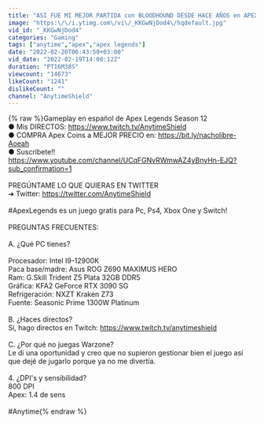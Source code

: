 ```yaml
---
title: "ASI FUE MI MEJOR PARTIDA con BLOODHOUND DESDE HACE AÑOS en APEX LEGENDS"
image: "https:\/\/i.ytimg.com\/vi\/_KKGwNjDod4\/hqdefault.jpg"
vid_id: "_KKGwNjDod4"
categories: "Gaming"
tags: ["anytime","apex","apex legends"]
date: "2022-02-20T06:43:50+03:00"
vid_date: "2022-02-19T14:00:12Z"
duration: "PT16M38S"
viewcount: "14673"
likeCount: "1241"
dislikeCount: ""
channel: "AnytimeShield"
---
```

{% raw %}Gameplay en español de Apex Legends Season 12<br />● Mis DIRECTOS: <a rel="nofollow" target="blank" href="https://www.twitch.tv/AnytimeShield">https://www.twitch.tv/AnytimeShield</a><br />● COMPRA Apex Coins a MEJOR PRECIO en: <a rel="nofollow" target="blank" href="https://bit.ly/nacholibre-Aoeah">https://bit.ly/nacholibre-Aoeah</a><br />● Suscríbete!! <a rel="nofollow" target="blank" href="https://www.youtube.com/channel/UCqFGNvRWmwAZ4yBnyHn-EJQ?sub_confirmation=1">https://www.youtube.com/channel/UCqFGNvRWmwAZ4yBnyHn-EJQ?sub_confirmation=1</a> <br /><br />PREGÚNTAME LO QUE QUIERAS EN TWITTER<br />➜ Twitter: <a rel="nofollow" target="blank" href="https://twitter.com/AnytimeShield">https://twitter.com/AnytimeShield</a><br /><br />#ApexLegends es un juego gratis para Pc, Ps4, Xbox One y Switch! <br /><br />PREGUNTAS FRECUENTES:<br /><br />A. ¿Qué PC tienes?<br /><br />Procesador: Intel I9-12900K<br />Paca base/madre: Asus ROG Z690 MAXIMUS HERO<br />Ram: G.Skill Trident Z5 Plata 32GB DDR5<br />Gráfica: KFA2 GeForce RTX 3090 SG<br />Refrigeración: NXZT Kraken Z73<br />Fuente: Seasonic Prime 1300W Platinum<br /><br />B. ¿Haces directos?<br />Sí, hago directos en Twitch: <a rel="nofollow" target="blank" href="https://www.twitch.tv/anytimeshield">https://www.twitch.tv/anytimeshield</a><br /><br />C. ¿Por qué no juegas Warzone?<br />Le di una oportunidad y creo que no supieron gestionar bien el juego así que dejé de jugarlo porque ya no me divertía.<br /><br />4. ¿DPI's y sensibilidad?<br />800 DPI<br />Apex: 1.4 de sens<br /><br />#Anytime{% endraw %}
